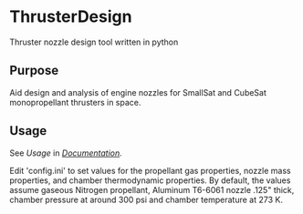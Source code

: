 # ThrusterDesign
Thruster nozzle design tool written in python

## Purpose
Aid design and analysis of engine nozzles for SmallSat and CubeSat monopropellant thrusters in space.

## Usage
See *Usage* in *[Documentation](https://github.com/runphilrun/ThrusterDesign/wiki/Documentation).*

Edit 'config.ini' to set values for the propellant gas properties, nozzle mass properties, and chamber thermodynamic properties. By default, the values assume gaseous Nitrogen propellant, Aluminum T6-6061 nozzle .125" thick, chamber pressure at around 300 psi and chamber temperature at 273 K.



